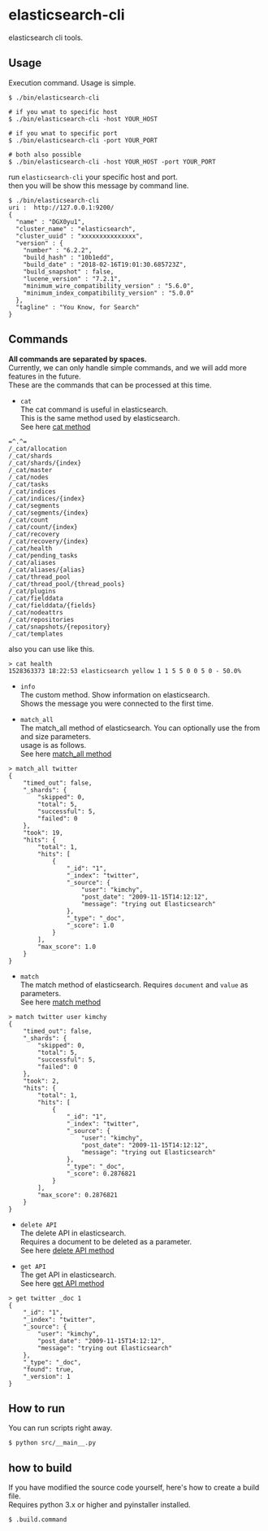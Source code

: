 # elasticsearch-cli
elasticsearch cli tools.  

## Usage

Execution command. Usage is simple.  

```
$ ./bin/elasticsearch-cli  

# if you wnat to specific host
$ ./bin/elasticsearch-cli -host YOUR_HOST

# if you wnat to specific port
$ ./bin/elasticsearch-cli -port YOUR_PORT

# both also possible
$ ./bin/elasticsearch-cli -host YOUR_HOST -port YOUR_PORT
```

run `elasticsearch-cli` your specific host and port.    
then you will be show this message by command line.  

```
$ ./bin/elasticsearch-cli
uri :  http://127.0.0.1:9200/
{
  "name" : "DGX0yu1",
  "cluster_name" : "elasticsearch",
  "cluster_uuid" : "xxxxxxxxxxxxxxx",
  "version" : {
    "number" : "6.2.2",
    "build_hash" : "10b1edd",
    "build_date" : "2018-02-16T19:01:30.685723Z",
    "build_snapshot" : false,
    "lucene_version" : "7.2.1",
    "minimum_wire_compatibility_version" : "5.6.0",
    "minimum_index_compatibility_version" : "5.0.0"
  },
  "tagline" : "You Know, for Search"
}
```
  
## Commands  

**All commands are separated by spaces.**  
Currently, we can only handle simple commands, and we will add more features in the future.  
These are the commands that can be processed at this time.  

* `cat`  
The cat command is useful in elasticsearch.  
This is the same method used by elasticsearch.  
See here [cat method](https://www.elastic.co/guide/en/elasticsearch/reference/current/cat.html)   

```
=^.^=
/_cat/allocation
/_cat/shards
/_cat/shards/{index}
/_cat/master
/_cat/nodes
/_cat/tasks
/_cat/indices
/_cat/indices/{index}
/_cat/segments
/_cat/segments/{index}
/_cat/count
/_cat/count/{index}
/_cat/recovery
/_cat/recovery/{index}
/_cat/health
/_cat/pending_tasks
/_cat/aliases
/_cat/aliases/{alias}
/_cat/thread_pool
/_cat/thread_pool/{thread_pools}
/_cat/plugins
/_cat/fielddata
/_cat/fielddata/{fields}
/_cat/nodeattrs
/_cat/repositories
/_cat/snapshots/{repository}
/_cat/templates
```

also you can use like this.  
 
```
> cat health
1528363373 18:22:53 elasticsearch yellow 1 1 5 5 0 0 5 0 - 50.0%
```

* `info`   
The custom method. 
Show information on elasticsearch.  
Shows the message you were connected to the first time.  

* `match_all`  
The match_all method of elasticsearch. 
You can optionally use the from and size parameters.  
usage is as follows.  
See here [match_all method](https://www.elastic.co/guide/en/elasticsearch/reference/current/query-dsl-match-all-query.html)  

```
> match_all twitter 
{
    "timed_out": false,
    "_shards": {
        "skipped": 0,
        "total": 5,
        "successful": 5,
        "failed": 0
    },
    "took": 19,
    "hits": {
        "total": 1,
        "hits": [
            {
                "_id": "1",
                "_index": "twitter",
                "_source": {
                    "user": "kimchy",
                    "post_date": "2009-11-15T14:12:12",
                    "message": "trying out Elasticsearch"
                },
                "_type": "_doc",
                "_score": 1.0
            }
        ],
        "max_score": 1.0
    }
}
```

* `match`  
The match method of elasticsearch. 
Requires `document` and `value` as parameters.  
See here [match method](https://www.elastic.co/guide/en/elasticsearch/reference/current/query-dsl-match-query.html)    

```
> match twitter user kimchy
{
    "timed_out": false,
    "_shards": {
        "skipped": 0,
        "total": 5,
        "successful": 5,
        "failed": 0
    },
    "took": 2,
    "hits": {
        "total": 1,
        "hits": [
            {
                "_id": "1",
                "_index": "twitter",
                "_source": {
                    "user": "kimchy",
                    "post_date": "2009-11-15T14:12:12",
                    "message": "trying out Elasticsearch"
                },
                "_type": "_doc",
                "_score": 0.2876821
            }
        ],
        "max_score": 0.2876821
    }
}
```

* `delete API`  
The delete API in elasticsearch.  
Requires a document to be deleted as a parameter.  
See here [delete API method](https://www.elastic.co/guide/en/elasticsearch/reference/current/docs-delete.html)    


* `get API`    
The get API in elasticsearch.  
See here [get API method](https://www.elastic.co/guide/en/elasticsearch/reference/current/docs-get.html)

```
> get twitter _doc 1
{
    "_id": "1",
    "_index": "twitter",
    "_source": {
        "user": "kimchy",
        "post_date": "2009-11-15T14:12:12",
        "message": "trying out Elasticsearch"
    },
    "_type": "_doc",
    "found": true,
    "_version": 1
}
```


## How to run

You can run scripts right away.

```
$ python src/__main__.py
```

## how to build
If you have modified the source code yourself, here's how to create a build file.  
Requires python 3.x or higher and pyinstaller installed.  

```
$ .build.command
```
